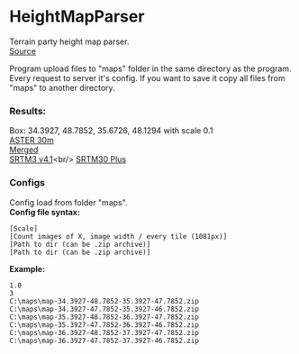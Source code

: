 # HeightMapParser
Terrain party height map parser.<br/>
[Source](http://terrain.party/)

Program upload files to "maps" folder in the same directory as the program.
Every request to server it's config. If you want to save it copy all files from "maps" to another directory.

### Results:<br/>
Box: 34.3927, 48.7852, 35.6726, 48.1294 with scale 0.1<br/>
[ASTER 30m](https://github.com/emptycoder/HeightMapParser/blob/master/Documentation/images/maps-merging%20(ASTER%2030m).jpg)<br/>
[Merged](https://github.com/emptycoder/HeightMapParser/blob/master/Documentation/images/maps-merging%20(Merged).jpg)<br/>
[SRTM3 v4.1](https://github.com/emptycoder/HeightMapParser/blob/master/Documentation/images/maps-merging%20(SRTM3%20v4.1).jpg)<br/>
[SRTM30 Plus](https://github.com/emptycoder/HeightMapParser/blob/master/Documentation/images/maps-merging%20(SRTM30%20Plus).jpg)

### Configs
Config load from folder "maps".<br/>
**Config file syntax:**
```
[Scale]
[Count images of X, image width / every tile (1081px)]
[Path to dir (can be .zip archive)]
[Path to dir (can be .zip archive)]
```

**Example:**
```
1.0
3
C:\maps\map-34.3927-48.7852-35.3927-47.7852.zip
C:\maps\map-34.3927-47.7852-35.3927-46.7852.zip
C:\maps\map-35.3927-48.7852-36.3927-47.7852.zip
C:\maps\map-35.3927-47.7852-36.3927-46.7852.zip
C:\maps\map-36.3927-48.7852-37.3927-47.7852.zip
C:\maps\map-36.3927-47.7852-37.3927-46.7852.zip
```
